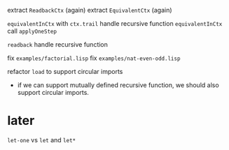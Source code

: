 extract `ReadbackCtx` (again)
extract `EquivalentCtx` (again)

`equivalentInCtx` with `ctx.trail` handle recursive function
`equivalentInCtx` call `applyOneStep`

`readback` handle recursive function

fix `examples/factorial.lisp`
fix `examples/nat-even-odd.lisp`

refactor `load` to support circular imports

- if we can support mutually defined recursive function,
  we should also support circular imports.

# later

`let-one` vs `let` and `let*`
